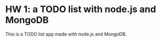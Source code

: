 # HW 1: a TODO list with node.js and MongoDB

This is a TODO list app made with node.js and MongoDB.
